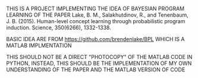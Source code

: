 THIS IS A PROJECT IMPLEMENTING THE IDEA OF BAYESIAN PROGRAM LEARNING OF THE PAPER 
	Lake, B. M., Salakhutdinov, R., and Tenenbaum, J. B. (2015). Human-level concept learning through probabilistic program induction. Science, 350(6266), 1332-1338.

BASIC IDEA ARE FROM https://github.com/brendenlake/BPL WHICH IS A MATLAB IMPLMENTATION

THIS SHOULD NOT BE A DIRECT "PHOTOCOPY" OF THE MATLAB CODE IN PYTHON, INSTEAD, THIS SHOULD BE THE IMPLEMENTATION OF MY OWN UNDERSTANDING OF THE PAPER AND THE MATLAB VERSION OF CODE